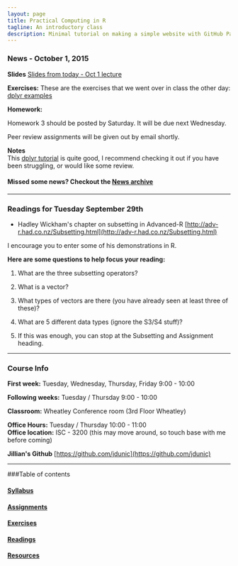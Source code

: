 ```yaml
---
layout: page
title: Practical Computing in R
tagline: An introductory class
description: Minimal tutorial on making a simple website with GitHub Pages
---
```


### News - October 1, 2015

**Slides** [Slides from today - Oct 1 lecture](../../Desktop/intro_to_computing/Oct1.pptx)

**Exercises:** These are the exercises that we went over in class the other day: 
[dplyr examples](pages/dplyr_sept24_exercises.html)

**Homework:** 

Homework 3 should be posted by Saturday. It will be due next Wednesday.  

Peer review assignments will be given out by email shortly.  

**Notes**  
This [dplyr tutorial](https://cran.rstudio.com/web/packages/dplyr/vignettes/introduction.html) is quite good, I recommend checking it out if you have been 
struggling, or would like some review.   

#### Missed some news? Checkout the [News archive](pages/news_archive.html)
--------------------------------------------------------------------------------

### Readings for Tuesday September 29th

* Hadley Wickham's chapter on subsetting in Advanced-R [http://adv-r.had.co.nz/Subsetting.html](http://adv-r.had.co.nz/Subsetting.html)

I encourage you to enter some of his demonstrations in R.   

**Here are some questions to help focus your reading:**  

1. What are the three subsetting operators?

2. What is a vector?

3. What types of vectors are there (you have already seen at least three of these)?

4. What are 5 different data types (ignore the S3/S4 stuff)?

5. If this was enough, you can stop at the Subsetting and Assignment heading. 






------------------------------------------------------------------------------

### Course Info

**First week:** Tuesday, Wednesday, Thursday, Friday 9:00 - 10:00

**Following weeks:** Tuesday / Thursday 9:00 - 10:00

**Classroom:** Wheatley Conference room (3rd Floor Wheatley)

**Office Hours:** Tuesday / Thursday 10:00 - 11:00  
**Office location:** ISC - 3200 (this may move around, so touch base with me before coming)  

**Jillian's Github** [https://github.com/jdunic](https://github.com/jdunic)

------------------------------------------------------------------------------

###Table of contents

#### [Syllabus](pages/syllabus.html)

#### [Assignments](pages/assignments.html)

#### [Exercises](pages/exercises.html)

#### [Readings](pages/readings.html)

#### [Resources](pages/resources.html)





